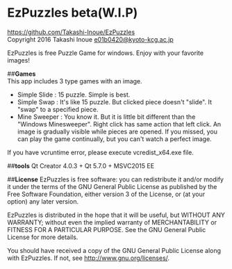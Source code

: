 EzPuzzles beta(W.I.P)
==========

https://github.com/Takashi-Inoue/EzPuzzles  
Copyright 2016 Takashi Inoue e01b0420@kyoto-kcg.ac.jp

EzPuzzles is free Puzzle Game for windows.
Enjoy with your favorite images!

##**Games**  
This app includes 3 type games with an image.

- Simple Slide : 15 puzzle. Simple is best.  
- Simple Swap  : It's like 15 puzzle. But clicked piece doesn't "slide". It "swap" to a specified piece.
- Mine Sweeper : You know it. But it is little bit different than the "Windows Minesweeper". Right click has same action that left click. An image is gradually visible while pieces are opened. If you missed, you can play the game continually, but you can't watch a perfect image.

If you have vcruntime error, please execute vcredist_x64.exe file.

##**tools**
Qt Creator 4.0.3 + Qt 5.7.0 + MSVC2015 EE


##**License**
EzPuzzles is free software: you can redistribute it and/or modify
it under the terms of the GNU General Public License as published by
the Free Software Foundation, either version 3 of the License, or
(at your option) any later version.

EzPuzzles is distributed in the hope that it will be useful,
but WITHOUT ANY WARRANTY; without even the implied warranty of
MERCHANTABILITY or FITNESS FOR A PARTICULAR PURPOSE. See the
GNU General Public License for more details.

You should have received a copy of the GNU General Public License
along with EzPuzzles. If not, see http://www.gnu.org/licenses/.
